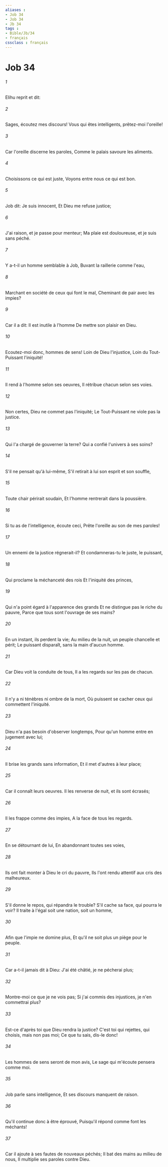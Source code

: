 ```yaml
---
aliases : 
- Job 34
- Job 34
- Jb 34
tags : 
- Bible/Jb/34
- français
cssclass : français
---
```


# Job 34

###### 1
Elihu reprit et dit:
###### 2
Sages, écoutez mes discours! Vous qui êtes intelligents, prêtez-moi l'oreille!
###### 3
Car l'oreille discerne les paroles, Comme le palais savoure les aliments.
###### 4
Choisissons ce qui est juste, Voyons entre nous ce qui est bon.
###### 5
Job dit: Je suis innocent, Et Dieu me refuse justice;
###### 6
J'ai raison, et je passe pour menteur; Ma plaie est douloureuse, et je suis sans péché.
###### 7
Y a-t-il un homme semblable à Job, Buvant la raillerie comme l'eau,
###### 8
Marchant en société de ceux qui font le mal, Cheminant de pair avec les impies?
###### 9
Car il a dit: Il est inutile à l'homme De mettre son plaisir en Dieu.
###### 10
Ecoutez-moi donc, hommes de sens! Loin de Dieu l'injustice, Loin du Tout-Puissant l'iniquité!
###### 11
Il rend à l'homme selon ses oeuvres, Il rétribue chacun selon ses voies.
###### 12
Non certes, Dieu ne commet pas l'iniquité; Le Tout-Puissant ne viole pas la justice.
###### 13
Qui l'a chargé de gouverner la terre? Qui a confié l'univers à ses soins?
###### 14
S'il ne pensait qu'à lui-même, S'il retirait à lui son esprit et son souffle,
###### 15
Toute chair périrait soudain, Et l'homme rentrerait dans la poussière.
###### 16
Si tu as de l'intelligence, écoute ceci, Prête l'oreille au son de mes paroles!
###### 17
Un ennemi de la justice régnerait-il? Et condamneras-tu le juste, le puissant,
###### 18
Qui proclame la méchanceté des rois Et l'iniquité des princes,
###### 19
Qui n'a point égard à l'apparence des grands Et ne distingue pas le riche du pauvre, Parce que tous sont l'ouvrage de ses mains?
###### 20
En un instant, ils perdent la vie; Au milieu de la nuit, un peuple chancelle et périt; Le puissant disparaît, sans la main d'aucun homme.
###### 21
Car Dieu voit la conduite de tous, Il a les regards sur les pas de chacun.
###### 22
Il n'y a ni ténèbres ni ombre de la mort, Où puissent se cacher ceux qui commettent l'iniquité.
###### 23
Dieu n'a pas besoin d'observer longtemps, Pour qu'un homme entre en jugement avec lui;
###### 24
Il brise les grands sans information, Et il met d'autres à leur place;
###### 25
Car il connaît leurs oeuvres. Il les renverse de nuit, et ils sont écrasés;
###### 26
Il les frappe comme des impies, A la face de tous les regards.
###### 27
En se détournant de lui, En abandonnant toutes ses voies,
###### 28
Ils ont fait monter à Dieu le cri du pauvre, Ils l'ont rendu attentif aux cris des malheureux.
###### 29
S'il donne le repos, qui répandra le trouble? S'il cache sa face, qui pourra le voir? Il traite à l'égal soit une nation, soit un homme,
###### 30
Afin que l'impie ne domine plus, Et qu'il ne soit plus un piège pour le peuple.
###### 31
Car a-t-il jamais dit à Dieu: J'ai été châtié, je ne pécherai plus;
###### 32
Montre-moi ce que je ne vois pas; Si j'ai commis des injustices, je n'en commettrai plus?
###### 33
Est-ce d'après toi que Dieu rendra la justice? C'est toi qui rejettes, qui choisis, mais non pas moi; Ce que tu sais, dis-le donc!
###### 34
Les hommes de sens seront de mon avis, Le sage qui m'écoute pensera comme moi.
###### 35
Job parle sans intelligence, Et ses discours manquent de raison.
###### 36
Qu'il continue donc à être éprouvé, Puisqu'il répond comme font les méchants!
###### 37
Car il ajoute à ses fautes de nouveaux péchés; Il bat des mains au milieu de nous, Il multiplie ses paroles contre Dieu.
